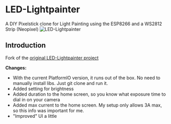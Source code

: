 # LED-Lightpainter
A DIY Pixelstick clone for Light Painting using the ESP8266 and a WS2812 Strip (Neopixel)
![LED-Lightpainter](documentation/led_painter.jpg)
## Introduction

Fork of the [original LED-Lightpainter project](https://github.com/TheMasterFX/LED-Lightpainter)

**Changes:**

- With the current PlatformIO version, it runs out of the box. No need to manually install libs. Just git clone and run it.
- Added setting for brightness
- Added duration to the home screen, so you know what exposure time to dial in on your camera
- Added max current to the home screen. My setup only allows 3A max, so this info was important for me.
- "Improved" UI a little

